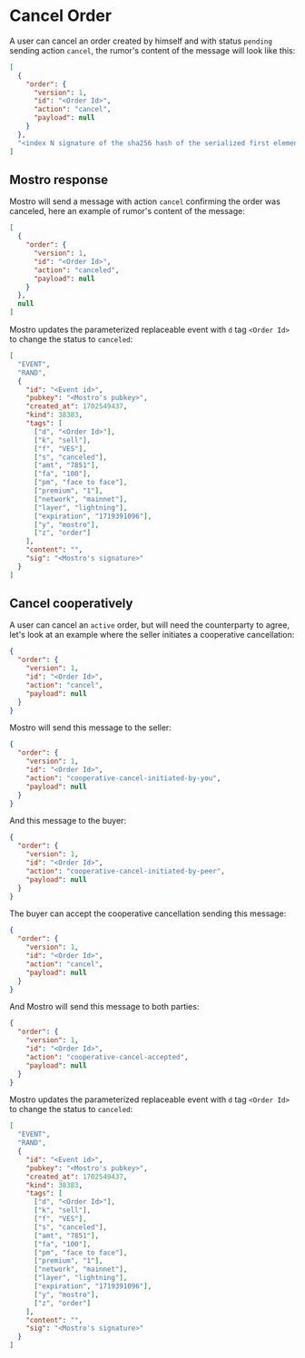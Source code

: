 # Cancel Order

A user can cancel an order created by himself and with status `pending` sending action `cancel`, the rumor's content of the message will look like this:

```json
[
  {
    "order": {
      "version": 1,
      "id": "<Order Id>",
      "action": "cancel",
      "payload": null
    }
  },
  "<index N signature of the sha256 hash of the serialized first element of content>"
]
```

## Mostro response

Mostro will send a message with action `cancel` confirming the order was canceled, here an example of rumor's content of the message:

```json
[
  {
    "order": {
      "version": 1,
      "id": "<Order Id>",
      "action": "canceled",
      "payload": null
    }
  },
  null
]
```

Mostro updates the parameterized replaceable event with `d` tag `<Order Id>` to change the status to `canceled`:

```json
[
  "EVENT",
  "RAND",
  {
    "id": "<Event id>",
    "pubkey": "<Mostro's pubkey>",
    "created_at": 1702549437,
    "kind": 38383,
    "tags": [
      ["d", "<Order Id>"],
      ["k", "sell"],
      ["f", "VES"],
      ["s", "canceled"],
      ["amt", "7851"],
      ["fa", "100"],
      ["pm", "face to face"],
      ["premium", "1"],
      ["network", "mainnet"],
      ["layer", "lightning"],
      ["expiration", "1719391096"],
      ["y", "mostro"],
      ["z", "order"]
    ],
    "content": "",
    "sig": "<Mostro's signature>"
  }
]
```

## Cancel cooperatively

A user can cancel an `active` order, but will need the counterparty to agree, let's look at an example where the seller initiates a cooperative cancellation:

```json
{
  "order": {
    "version": 1,
    "id": "<Order Id>",
    "action": "cancel",
    "payload": null
  }
}
```

Mostro will send this message to the seller:

```json
{
  "order": {
    "version": 1,
    "id": "<Order Id>",
    "action": "cooperative-cancel-initiated-by-you",
    "payload": null
  }
}
```

And this message to the buyer:

```json
{
  "order": {
    "version": 1,
    "id": "<Order Id>",
    "action": "cooperative-cancel-initiated-by-peer",
    "payload": null
  }
}
```

The buyer can accept the cooperative cancellation sending this message:

```json
{
  "order": {
    "version": 1,
    "id": "<Order Id>",
    "action": "cancel",
    "payload": null
  }
}
```

And Mostro will send this message to both parties:

```json
{
  "order": {
    "version": 1,
    "id": "<Order Id>",
    "action": "cooperative-cancel-accepted",
    "payload": null
  }
}
```
Mostro updates the parameterized replaceable event with `d` tag `<Order Id>` to change the status to `canceled`:

```json
[
  "EVENT",
  "RAND",
  {
    "id": "<Event id>",
    "pubkey": "<Mostro's pubkey>",
    "created_at": 1702549437,
    "kind": 38383,
    "tags": [
      ["d", "<Order Id>"],
      ["k", "sell"],
      ["f", "VES"],
      ["s", "canceled"],
      ["amt", "7851"],
      ["fa", "100"],
      ["pm", "face to face"],
      ["premium", "1"],
      ["network", "mainnet"],
      ["layer", "lightning"],
      ["expiration", "1719391096"],
      ["y", "mostro"],
      ["z", "order"]
    ],
    "content": "",
    "sig": "<Mostro's signature>"
  }
]
```
